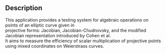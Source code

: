 ## Description

This application provides a testing system for algebraic operations on points of an elliptic curve given in <br/> projective forms: Jacobian, Jacobian-Chudnovsky, and the modified Jacobian representation introduced by Cohen et al.<br/>
It aims to measure the efficiency of scalar multiplication of projective points using mixed coordinates on Weierstrass curves.<br/>
